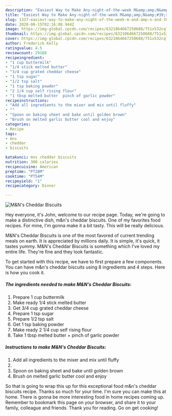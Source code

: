 ```yaml
---
description: "Easiest Way to Make Any-night-of-the-week M&amp;amp;N&amp;#39;s Cheddar Biscuits"
title: "Easiest Way to Make Any-night-of-the-week M&amp;amp;N&amp;#39;s Cheddar Biscuits"
slug: 1337-easiest-way-to-make-any-night-of-the-week-m-and-amp-n-and-39-s-cheddar-biscuits
date: 2020-08-15T02:16:08.944Z
image: https://img-global.cpcdn.com/recipes/6321064667250688/751x532cq70/mns-cheddar-biscuits-recipe-main-photo.jpg
thumbnail: https://img-global.cpcdn.com/recipes/6321064667250688/751x532cq70/mns-cheddar-biscuits-recipe-main-photo.jpg
cover: https://img-global.cpcdn.com/recipes/6321064667250688/751x532cq70/mns-cheddar-biscuits-recipe-main-photo.jpg
author: Frederick Kelly
ratingvalue: 4.5
reviewcount: 29188
recipeingredient:
- "1 cup buttermilk"
- "1/4 stick melted butter"
- "3/4 cup grated cheddar cheese"
- "1 tsp sugar"
- "1/2 tsp salt"
- "1 tsp baking powder"
- "2 1/4 cup self rising flour"
- "1 tbsp melted butter  pinch of garlic powder"
recipeinstructions:
- "Add all ingredients to the mixer and mix until fluffy"
- ""
- "Spoon on baking sheet and bake until golden brown"
- "Brush on melted garlic butter cool and enjoy"
categories:
- Recipe
tags:
- mns
- cheddar
- biscuits

katakunci: mns cheddar biscuits 
nutrition: 300 calories
recipecuisine: American
preptime: "PT28M"
cooktime: "PT54M"
recipeyield: "1"
recipecategory: Dinner

---
```



![M&amp;N&#39;s Cheddar Biscuits](https://img-global.cpcdn.com/recipes/6321064667250688/751x532cq70/mns-cheddar-biscuits-recipe-main-photo.jpg)

Hey everyone, it's John, welcome to our recipe page. Today, we're going to make a distinctive dish, m&amp;n&#39;s cheddar biscuits. One of my favorites food recipes. For mine, I'm gonna make it a bit tasty. This will be really delicious.

M&amp;N&#39;s Cheddar Biscuits is one of the most favored of current trending meals on earth. It is appreciated by millions daily. It is simple, it's quick, it tastes yummy. M&amp;N&#39;s Cheddar Biscuits is something which I've loved my entire life. They're fine and they look fantastic.




To get started with this recipe, we have to first prepare a few components. You can have m&amp;n&#39;s cheddar biscuits using 8 ingredients and 4 steps. Here is how you cook it.

<!--inarticleads1-->

##### The ingredients needed to make M&amp;N&#39;s Cheddar Biscuits:

1. Prepare 1 cup buttermilk
1. Make ready 1/4 stick melted butter
1. Get 3/4 cup grated cheddar cheese
1. Prepare 1 tsp sugar
1. Prepare 1/2 tsp salt
1. Get 1 tsp baking powder
1. Make ready 2 1/4 cup self rising flour
1. Take 1 tbsp melted butter + pinch of garlic powder




<!--inarticleads2-->

##### Instructions to make M&amp;N&#39;s Cheddar Biscuits:

1. Add all ingredients to the mixer and mix until fluffy
1. 
1. Spoon on baking sheet and bake until golden brown
1. Brush on melted garlic butter cool and enjoy




So that is going to wrap this up for this exceptional food m&amp;n&#39;s cheddar biscuits recipe. Thanks so much for your time. I'm sure you can make this at home. There is gonna be more interesting food in home recipes coming up. Remember to bookmark this page on your browser, and share it to your family, colleague and friends. Thank you for reading. Go on get cooking!
